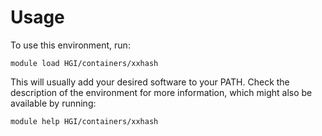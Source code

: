 # Usage

To use this environment, run:

```
module load HGI/containers/xxhash
```

This will usually add your desired software to your PATH. Check the description
of the environment for more information, which might also be available by
running:

```
module help HGI/containers/xxhash
```
